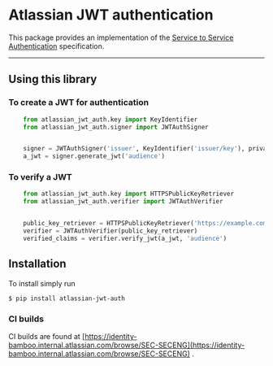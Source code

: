 # Atlassian JWT authentication
This package provides an implementation of the [Service to Service Authentication](https://extranet.atlassian.com/display/I/Service+to+Service+Authentication+-+Specification) specification.

----

## Using this library

### To create a JWT for authentication

```python
    from atlassian_jwt_auth.key import KeyIdentifier
    from atlassian_jwt_auth.signer import JWTAuthSigner


    signer = JWTAuthSigner('issuer', KeyIdentifier('issuer/key'), private_key_pem)
    a_jwt = signer.generate_jwt('audience')
```


### To verify a JWT
```python
    from atlassian_jwt_auth.key import HTTPSPublicKeyRetriever
    from atlassian_jwt_auth.verifier import JWTAuthVerifier


    public_key_retriever = HTTPSPublicKeyRetriever('https://example.com')
    verifier = JWTAuthVerifier(public_key_retriever)
    verified_claims = verifier.verify_jwt(a_jwt, 'audience')
```

## Installation
To install simply run
```
$ pip install atlassian-jwt-auth
```

### CI builds
CI builds are found at [https://identity-bamboo.internal.atlassian.com/browse/SEC-SECENG](https://identity-bamboo.internal.atlassian.com/browse/SEC-SECENG) .
